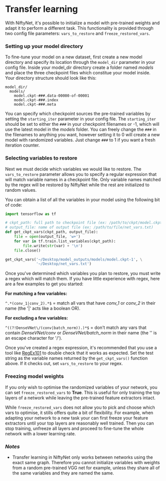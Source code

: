 # Transfer learning

With NiftyNet, it's possible to initialize a model with pre-trained weights and
adapt it to perform a different task. This functionality is provided through two
config file parameters: `vars_to_restore` and `freeze_restored_vars`.

### Setting up your model directory

To fine-tune your model on a new dataset, first create a new model directory and
specify its location through the `model_dir` parameter in your config file.
Inside your model_dir directory create a folder named *models* and place the
three checkpoint files which constitue your model inside. Your directory
structure should look like this:

```
model_dir/  
  models/  
    model.ckpt-###.data-00000-of-00001  
    model.ckpt-###.index  
    model.ckpt-###.meta
```

You can specify which checkpoint sources the pre-trained variables by
setting the `starting_iter` parameter in your config file. The `starting_iter`
should be set to either the `###` in your checkpoint filenames or -1, which will
use the latest model in the *models* folder. You can freely change the `###` in
the filenames to anything you want, however setting it to 0 will create a new
model with randomized variables. Just change `###` to 1 if you want a fresh
iteration counter.

### Selecting variables to restore

Next we must decide which variables we would like to restore. The
`vars_to_restore` parameter allows you to specify a regular expression that
will match variable names in a checkpoint file. Only variable names matched by
the regex will be restored by NiftyNet while the rest are initialized to
random values.

You can obtain a list of all the variables in your model using the following
bit of code:

```python
import tensorflow as tf

# ckpt_path: full path to checkpoint file (ex: /path/to/ckpt/model.ckpt-###)
# output_file: name of output file (ex: /path/to/file/net_vars.txt)
def get_ckpt_vars(ckpt_path, output_file):
    file = open(output_file, 'w+')
    for var in tf.train.list_variables(ckpt_path):
        file.write(str(var) + '\n')
    file.close()

get_ckpt_vars('~/Desktop/model_outputs/models/model.ckpt-1', \
              '~/Desktop/net_vars.txt')
```

Once you've determined which variables you plan to restore, you must write a
regex which will match them. If you have little experience with regex, here are
a few examples to get you started:

**For matching a few variables:**

`^.*(conv_1|conv_2).*$` = match all vars that have *conv_1* or *conv_2* in
their name (the '|' acts like a boolean OR).

**For excluding a few variables:**

`^((?!DenseVNet\/(conv|batch_norm)).)*$` = don't match any vars that contain
*DenseVNet/conv* or *DenseVNet/batch_norm* in their name (the '\' is an escape
character for '/').

Once you've created a regex expression, it's recommended that you use a tool
like [RegEx101](https://regex101.com) to double check that it works as
expected. Set the test string as the variable names returned by the
`get_ckpt_vars()` function above. If it checks out, set `vars_to_restore` to
your regex.


### Freezing model weights

If you only wish to optimise the randomized variables of your network, you can
set `freeze_restored_vars` to **True**. This is useful for only training the top
layers of a network while leaving the pre-trained feature extractors intact.

While `freeze_restored_vars` does not allow you to pick and choose which vars
to optimise, it stills offers quite a bit of flexibility. For example, when
adapting your network to a new task your can first freeze your feature
extractors until your top layers are reasonably well trained. Then you can stop training, unfreeze all layers and proceed to fine-tune the whole network
with a lower learning rate.

### *Notes*

- Transfer learning in NiftyNet only works between networks using the exact same
graph. Therefore you cannot initialize variables with weights from a random
pre-trained VGG net for example, unless they share all of the same variables
and they are named the same.
